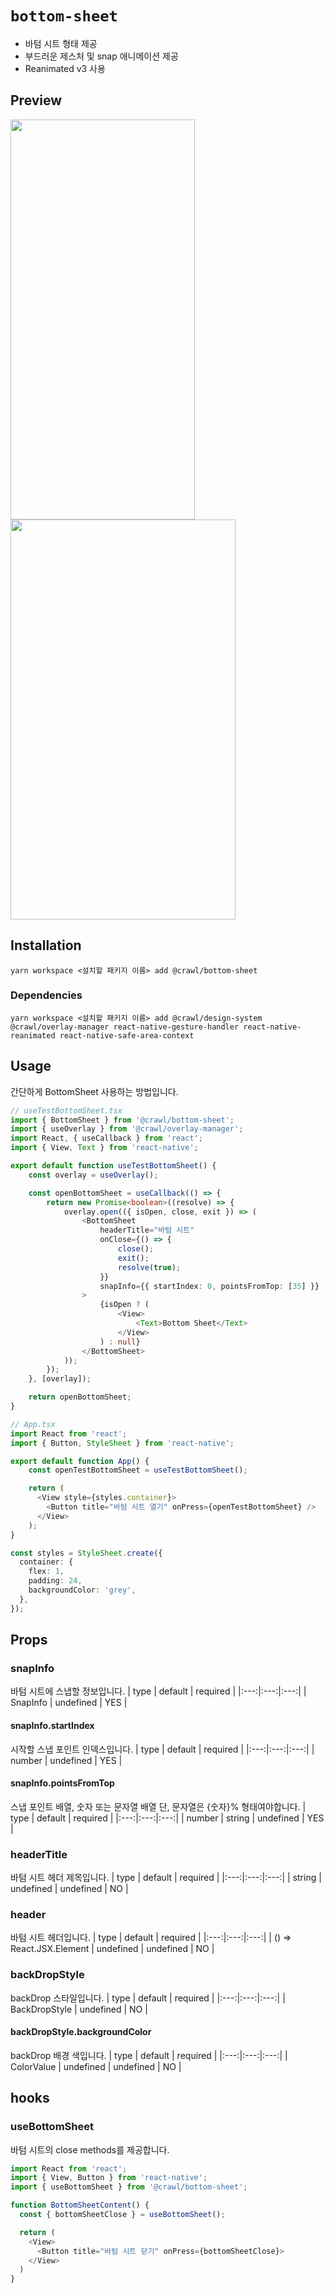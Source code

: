 # `bottom-sheet`
- 바텀 시트 형태 제공
- 부드러운 제스처 및 snap 애니메이션 제공
- Reanimated v3 사용

## Preview
<p>
  <img src="https://github.com/ReptalieRegion/react-native-monorepo/assets/96051437/f2c16302-7c25-489a-83e3-0eeebd80646b" width="295" height="640" />
  <img src="https://github.com/ReptalieRegion/react-native-monorepo/assets/96051437/19aa294a-ba42-4990-8042-b84c7df592ce" width="360" height="640" />
</p>


## Installation
```
yarn workspace <설치할 패키지 이름> add @crawl/bottom-sheet
```
### Dependencies
```
yarn workspace <설치할 패키지 이름> add @crawl/design-system @crawl/overlay-manager react-native-gesture-handler react-native-reanimated react-native-safe-area-context
```

## Usage
간단하게 BottomSheet 사용하는 방법입니다.
```typescript
// useTestBottomSheet.tsx
import { BottomSheet } from '@crawl/bottom-sheet';
import { useOverlay } from '@crawl/overlay-manager';
import React, { useCallback } from 'react';
import { View, Text } from 'react-native';

export default function useTestBottomSheet() {
    const overlay = useOverlay();

    const openBottomSheet = useCallback(() => {
        return new Promise<boolean>((resolve) => {
            overlay.open(({ isOpen, close, exit }) => (
                <BottomSheet
                    headerTitle="바텀 시트"
                    onClose={() => {
                        close();
                        exit();
                        resolve(true);
                    }}
                    snapInfo={{ startIndex: 0, pointsFromTop: [35] }}
                >
                    {isOpen ? (
                        <View>
                            <Text>Bottom Sheet</Text>
                        </View>
                    ) : null}
                </BottomSheet>
            ));
        });
    }, [overlay]);

    return openBottomSheet;
}

// App.tsx
import React from 'react';
import { Button, StyleSheet } from 'react-native';

export default function App() {
    const openTestBottomSheet = useTestBottomSheet();

    return (
      <View style={styles.container}>
        <Button title="바텀 시트 열기" onPress={openTestBottomSheet} />
      </View>
    );
}

const styles = StyleSheet.create({
  container: {
    flex: 1,
    padding: 24,
    backgroundColor: 'grey',
  },
});
```
## Props

### snapInfo
바텀 시트에 스냅할 정보입니다.
| type | default | required |
|:---:|:---:|:---:|
| SnapInfo | undefined | YES |
#### snapInfo.startIndex
시작할 스냅 포인트 인덱스입니다.
| type | default | required |
|:---:|:---:|:---:|
| number | undefined | YES |
#### snapInfo.pointsFromTop
스냅 포인트 배열, 숫자 또는 문자열 배열 단, 문자열은 {숫자}% 형태여야합니다.
| type | default | required |
|:---:|:---:|:---:|
| number \| string | undefined | YES |


### headerTitle
바텀 시트 헤더 제목입니다.
| type | default | required |
|:---:|:---:|:---:|
| string \| undefined | undefined | NO |

### header
바텀 시트 헤더입니다.
| type | default | required |
|:---:|:---:|:---:|
| () => React.JSX.Element \| undefined | undefined | NO |

### backDropStyle
backDrop 스타일입니다.
| type | default | required |
|:---:|:---:|:---:|
| BackDropStyle | undefined | NO |
#### backDropStyle.backgroundColor
backDrop 배경 색입니다.
| type | default | required |
|:---:|:---:|:---:|
| ColorValue \| undefined | undefined | NO |

## hooks
### useBottomSheet
바텀 시트의 close methods를 제공합니다.
```typescript
import React from 'react';
import { View, Button } from 'react-native';
import { useBottomSheet } from '@crawl/bottom-sheet';

function BottomSheetContent() {
  const { bottomSheetClose } = useBottomSheet();

  return (
    <View>
      <Button title="바텀 시트 닫기" onPress={bottomSheetClose}>
    </View>
  )
}
```
